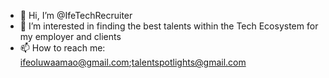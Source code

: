- 👋 Hi, I’m @IfeTechRecruiter
- 👀 I’m interested in finding the best talents within the Tech Ecosystem for my employer and clients
- 📫 How to reach me: ifeoluwaamao@gmail.com;talentspotlights@gmail.com

<!---
IfeTechRecruiter/IfeTechRecruiter is a ✨ special ✨ repository because its `README.md` (this file) appears on your GitHub profile.
You can click the Preview link to take a look at your changes.
--->
